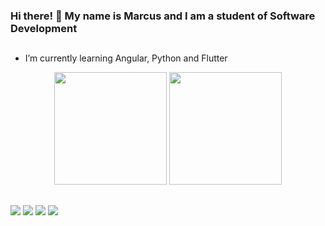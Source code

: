 ### Hi there! 👋 My name is Marcus and I am a student of Software Development
##
- I’m currently learning Angular, Python and Flutter

<div align="center">
  <a href="https://github.com/marcusvco"></a>
  <img height="180em" src="https://github-readme-stats.vercel.app/api?username=marcusvco"/>
  <img height="180em" src="https://github-readme-stats.vercel.app/api/top-langs/?username=marcusvco"/>
</div>

##

<div>
  <a href="https://www.linkedin.com/in/marcus-co/" target="_blank"><img src="https://img.shields.io/badge/LinkedIn-0077B5?style=for-the-badge&logo=linkedin&logoColor=white" target="_blank"></a>
  <a href="https://www.hackerrank.com/marcusvco" target="_blank"><img src="https://img.shields.io/badge/-Hackerrank-2EC866?style=for-the-badge&logo=HackerRank&logoColor=white" target="_blank"></a>
  <a href="https://www.instagram.com/marvin.vc/" target="_blank"><img src="https://img.shields.io/badge/Instagram-E4405F?style=for-the-badge&logo=instagram&logoColor=white" target="_blank"></a>
  <a href="mailto:marvincarvoliveira@gmail.com" target="_blank"><img src="https://img.shields.io/badge/Gmail-D14836?style=for-the-badge&logo=gmail&logoColor=white" target="_blank"></a>
</div>
